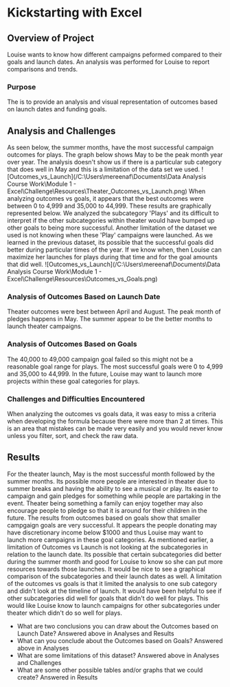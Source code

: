 # Kickstarting with Excel

## Overview of Project
Louise wants to know how different campaigns peformed compared to their goals and launch dates. An analysis was performed for Louise to report comparisons and trends. 
### Purpose
The is to provide an analysis and visual representation of outcomes based on launch dates and funding goals.
## Analysis and Challenges
As seen below, the summer months, have the most successful campaign outcomes for plays. The graph below shows May to be the peak month year over year. The analysis doesn't show us if there is a particular sub category that does well in May and this is a limitation of the data set we used. 
![Outcomes_vs_Launch](/C:\Users\mereenaf\Documents\Data Analysis Course Work\Module 1 - Excel\Challenge\Resources\Theater_Outcomes_vs_Launch.png)
When analyzing outcomes vs goals, it appears that the best outcomes were between 0 to 4,999 and 35,000 to 44,999. These results are graphically represented below. We analyzed the subcategory 'Plays' and its difficult to interpret if the other subcategories within theater would have bumped up other goals to being more successful. Another limitation of the dataset we used is not knowing when these 'Play' campaigns were launched. As we learned in the previous dataset, its possible that the successful goals did better during particular times of the year. If we know when, then Louise can maximize her launches for plays during that time and for the goal amounts that did well.
![Outcomes_vs_Launch](/C:\Users\mereenaf\Documents\Data Analysis Course Work\Module 1 - Excel\Challenge\Resources\Outcomes_vs_Goals.png)
### Analysis of Outcomes Based on Launch Date
Theater outcomes were best between April and August. The peak month of pledges happens in May. The summer appear to be the better months to launch theater campaigns.
### Analysis of Outcomes Based on Goals
The 40,000 to 49,000 campaign goal failed so this might not be a reasonable goal range for plays. The most successful goals were 0 to 4,999 and 35,000 to 44,999. In the future, Louise may want to launch more projects within these goal categories for plays. 
### Challenges and Difficulties Encountered
When analyzing the outcomes vs goals data, it was easy to miss a criteria when developing the formula because there were more than 2 at times. This is an area that mistakes can be made very easily and you would never know unless you filter, sort, and check the raw data.
## Results
For the theater launch, May is the most successful month followed by the summer months. Its possible more people are interested in theater due to summer breaks and having the ability to see a musical or play. Its easier to campaign and gain pledges for something while people are partaking in the event. Theater being something a family can enjoy together may also encourage people to pledge so that it is around for their children in the future. The results from outcomes based on goals show that smaller campgaign goals are very successful. It appears the people donating may have discretionary income below $1000 and thus Louise may want to launch more campaigns in these goal categories.
As mentioned earlier, a limitation of Outcomes vs Launch is not looking at the subcategories in relation to the launch date. Its possible that certain subcategories did better during the summer month and good for Louise to know so she can put more resources towards those launches. It would be nice to see a graphical comparison of the subcategories and their launch dates as well. A limitation of the outcomes vs goals is that it limited the analysis to one sub category and didn't look at the timeline of launch. It would have been helpful to see if other subcategories did well for goals that didn't do well for plays. This would like Louise know to launch campaigns for other subcategories under theater which didn't do so well for plays.
- What are two conclusions you can draw about the Outcomes based on Launch Date?
Answered above in Analyses and Results
- What can you conclude about the Outcomes based on Goals?
Answered above in Analyses
- What are some limitations of this dataset?
Answered above in Analyses and Challenges
- What are some other possible tables and/or graphs that we could create?
Answered in Results